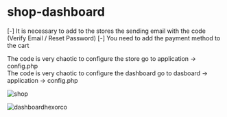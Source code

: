 # shop-dashboard

[-] It is necessary to add to the stores the sending email with the code (Verify Email / Reset Password)
[-] You need to add the payment method to the cart

The code is very chaotic to configure the store go to application -> config.php <br>
The code is very chaotic to configure the dashboard go to dasboard -> application -> config.php

![shop](https://github.com/HexorCo/shop-dashboard/assets/97565183/5fba6e4c-fe06-4633-8ee3-e7e132752243)

![dashboardhexorco](https://github.com/HexorCo/shop-dashboard/assets/97565183/668766f3-6dc3-446d-9320-2f2d2b9ae212)
